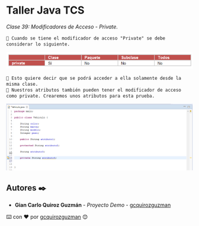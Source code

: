 # Taller Java TCS

_Clase 39: Modificadores de Acceso - Private._

```
📢 Cuando se tiene el modificador de acceso "Private" se debe considerar lo siguiente.
```

![Error: imagen no ha sido cargada](https://github.com/gcquirozguzman/java-tcs-202001/blob/Clase-39/imagenes/pagina_39_1.png)

```
📢 Esto quiere decir que se podrá acceder a ella solamente desde la misma clase.
📢 Nuestros atributos también pueden tener el modificador de acceso como private. Crearemos unos atributos para esta prueba.
```

![Error: imagen no ha sido cargada](https://github.com/gcquirozguzman/java-tcs-202001/blob/Clase-39/imagenes/pagina_39_2.png)

## Autores ✒️

* **Gian Carlo Quiroz Guzmán** - *Proyecto Demo* - [gcquirozguzman](https://github.com/gcquirozguzman)



⌨️ con ❤️ por [gcquirozguzman](https://github.com/gcquirozguzman) 😊
